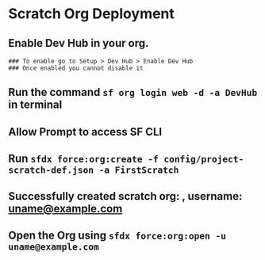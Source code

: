 # Scratch Org Deployment

## Enable Dev Hub in your org.
    ### To enable go to Setup > Dev Hub > Enable Dev Hub
    ### Once enabled you cannot disable it
## Run the command `sf org login web -d -a DevHub` in terminal
## Allow Prompt to access SF CLI
## Run `sfdx force:org:create -f config/project-scratch-def.json -a FirstScratch`
## Successfully created scratch org: <OrgId>, username: uname@example.com
## Open the Org using `sfdx force:org:open -u uname@example.com`